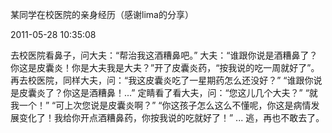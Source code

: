 某同学在校医院的亲身经历（感谢lima的分享）

2011-05-28 10:35:08

去校医院看鼻子，问大夫：“帮治我这酒糟鼻吧。”
大夫：“谁跟你说是酒糟鼻了？你这是皮囊炎！你是大夫我是大夫？”开了皮囊炎药，“按我说的吃一周就好了”。
再去校医院，同样大夫，问：“我这皮囊炎吃了一星期药怎么还没好？”
“谁跟你说是皮囊炎了？你这是酒糟鼻！...”
定睛看了看大夫，问：“您这儿几个大夫？”
“就我一个！”
“可上次您说是皮囊炎啊？”
“你这孩子怎么这么不懂呢，你这是病情发展变化了！我给你开点酒糟鼻药，你按我说的吃就好了！”
...
逃，再也不敢去了。